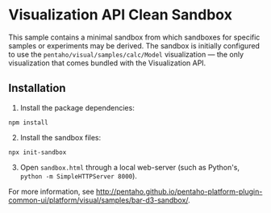 # Visualization API Clean Sandbox

This sample contains a minimal sandbox from which sandboxes for specific samples or experiments may be derived.
The sandbox is initially configured to use the `pentaho/visual/samples/calc/Model` visualization — 
the only visualization that comes bundled with the Visualization API.

## Installation

1. Install the package dependencies:

```shell
npm install 
```

2. Install the sandbox files:

```shell
npx init-sandbox
```

3. Open `sandbox.html` through a local web-server
   (such as Python's, `python -m SimpleHTTPServer 8000`).

For more information, 
see http://pentaho.github.io/pentaho-platform-plugin-common-ui/platform/visual/samples/bar-d3-sandbox/.
